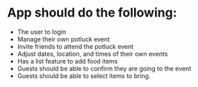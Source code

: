 # App should do the following:
 - The user to login
 - Manage their own potluck event
 - Invite friends to attend the potluck event 
 - Adjust dates, location, and times of their own events
 - Has a list feature to add food items
 - Guests should be able to confirm they are going to the event
 - Guests should be able to select items to bring.

